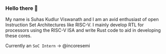 ### Hello there 👋

My name is Suhas Kudlur Viswanath and I am an avid enthusiast of open Instruction Set Architectures like RISC-V. I mainly develop RTL for processors using the RISC-V ISA and write Rust code to aid in developing these cores.

Currently an ```SoC Intern``` -> @incoresemi
